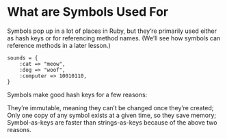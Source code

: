 # What are Symbols Used For

Symbols pop up in a lot of places in Ruby, but they’re primarily used either as hash keys or for referencing method names. (We’ll see how symbols can reference methods in a later lesson.)

    sounds = {
        :cat => "meow",
        :dog => "woof",
        :computer => 10010110,
    }

Symbols make good hash keys for a few reasons:

They’re immutable, meaning they can’t be changed once they’re created;
Only one copy of any symbol exists at a given time, so they save memory;
Symbol-as-keys are faster than strings-as-keys because of the above two reasons.
